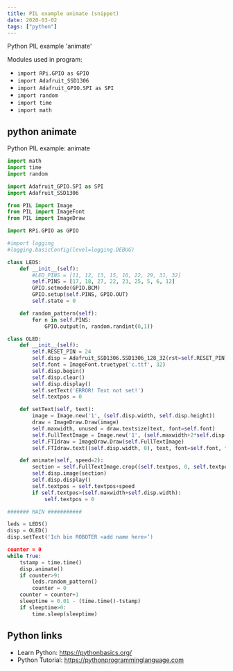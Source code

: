 ```yaml
---
title: PIL example animate (snippet)
date: 2020-03-02
tags: ["python"]
---
```

Python PIL example 'animate'


Modules used in program: 
* `import RPi.GPIO as GPIO`
* `import Adafruit_SSD1306`
* `import Adafruit_GPIO.SPI as SPI`
* `import random`
* `import time`
* `import math`

## python animate

Python PIL example: animate

```python
import math
import time
import random

import Adafruit_GPIO.SPI as SPI
import Adafruit_SSD1306

from PIL import Image
from PIL import ImageFont
from PIL import ImageDraw

import RPi.GPIO as GPIO

#import logging
#logging.basicConfig(level=logging.DEBUG)

class LEDS:
    def __init__(self):
        #LED_PINS = [11, 12, 13, 15, 16, 22, 29, 31, 32]
        self.PINS = [17, 18, 27, 22, 23, 25, 5, 6, 12]
        GPIO.setmode(GPIO.BCM)
        GPIO.setup(self.PINS, GPIO.OUT)
        self.state = 0

    def random_pattern(self):
        for n in self.PINS:
            GPIO.output(n, random.randint(0,1))

class OLED:
    def __init__(self):
        self.RESET_PIN = 24
        self.disp = Adafruit_SSD1306.SSD1306_128_32(rst=self.RESET_PIN)
        self.font = ImageFont.truetype('c.ttf', 32)
        self.disp.begin()
        self.disp.clear()
        self.disp.display()
        self.setText('ERROR! Text not set!')
        self.textpos = 0

    def setText(self, text):
        image = Image.new('1', (self.disp.width, self.disp.height))
        draw = ImageDraw.Draw(image)
        self.maxwidth, unused = draw.textsize(text, font=self.font)
        self.FullTextImage = Image.new('1', (self.maxwidth+2*self.disp.width, self.disp.height))
        self.FTIdraw = ImageDraw.Draw(self.FullTextImage)
        self.FTIdraw.text((self.disp.width, 0), text, font=self.font, fill=255)

    def animate(self, speed=2):
        section = self.FullTextImage.crop((self.textpos, 0, self.textpos+self.disp.width, self.disp.height))
        self.disp.image(section)
        self.disp.display()
        self.textpos = self.textpos+speed
        if self.textpos>(self.maxwidth+self.disp.width):
            self.textpos = 0

####### MAIN ###########

leds = LEDS()
disp = OLED()
disp.setText('Ich bin ROBOTER <add name here>’)

counter = 0
while True:
    tstamp = time.time()
    disp.animate()
    if counter>9:
        leds.random_pattern()
        counter = 0
    counter = counter+1
    sleeptime = 0.01 - (time.time()-tstamp)
    if sleeptime>0:
        time.sleep(sleeptime)


```

## Python links

- Learn Python: https://pythonbasics.org/
- Python Tutorial: https://pythonprogramminglanguage.com
